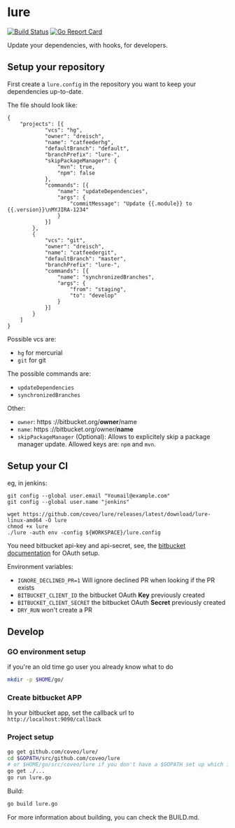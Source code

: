 # lure

[![Build Status](https://travis-ci.org/coveo/lure.svg)](https://travis-ci.org/coveo/lure)
[![Go Report Card](https://goreportcard.com/badge/github.com/coveo/lure)](https://goreportcard.com/report/github.com/coveo/lure)

Update your dependencies, with hooks, for developers.

## Setup your repository

First create a `lure.config` in the repository you want to keep your dependencies up-to-date.

The file should look like:

```
{
    "projects": [{
            "vcs": "hg",
            "owner": "dreisch",
            "name": "catfeederhg",
            "defaultBranch": "default",
            "branchPrefix": "lure-",
            "skipPackageManager": {
                "mvn": true,
                "npm": false
            },
            "commands": [{
                "name": "updateDependencies",
                "args": {
                    "commitMessage": "Update {{.module}} to {{.version}}\nMYJIRA-1234"
                }
            }]
        },
        {
            "vcs": "git",
            "owner": "dreisch",
            "name": "catfeedergit",
            "defaultBranch": "master",
            "branchPrefix": "lure-",
            "commands": [{
                "name": "synchronizedBranches",
                "args": {
                    "from": "staging",
                    "to": "develop"
                }
            }]
        }
    ]
}
```

Possible vcs are:
- `hg` for mercurial
- `git` for git

The possible commands are:
- `updateDependencies`
- `synchronizedBranches`

Other:
- `owner`: https ://bitbucket.org/**owner**/name
- `name`: https ://bitbucket.org/owner/**name**
- `skipPackageManager` (Optional):  Allows to explicitely skip a package manager update. Allowed keys are: `npm` and `mvn`.

## Setup your CI

eg, in jenkins:

```env
git config --global user.email "Youmail@example.com"
git config --global user.name "jenkins"

wget https://github.com/coveo/lure/releases/latest/download/lure-linux-amd64 -O lure
chmod +x lure
./lure -auth env -config ${WORKSPACE}/lure.config

```

You need bitbucket api-key and api-secret, see, the [bitbucket documentation](https://confluence.atlassian.com/bitbucket/oauth-on-bitbucket-cloud-238027431.html#OAuthonBitbucketCloud-OAuth2.0) for OAuth setup.

Environment variables:
- `IGNORE_DECLINED_PR=1` Will ignore declined PR when looking if the PR exists
- `BITBUCKET_CLIENT_ID` the bitbucket OAuth **Key** previously created
- `BITBUCKET_CLIENT_SECRET` the bitbucket OAuth **Secret** previously created
- `DRY_RUN` won't create a PR

## Develop

### GO environment setup

if you're an old time go user you already know what to do

```sh
mkdir -p $HOME/go/
```

### Create bitbucket APP
In your bitbucket app, set the callback url to `http://localhost:9090/callback`

### Project setup

```sh
go get github.com/coveo/lure/
cd $GOPATH/src/github.com/coveo/lure
# or $HOME/go/src/coveo/lure if you don't have a $GOPATH set up which is perfectly fine
go get ./...
go run lure.go
```

Build:

```sh
go build lure.go
```

For more information about building, you can check the BUILD.md.
